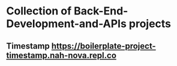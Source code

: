 # Collection of Back-End-Development-and-APIs projects

## Timestamp https://boilerplate-project-timestamp.nah-nova.repl.co

